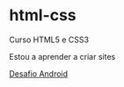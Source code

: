 # html-css
 Curso HTML5 e CSS3

 Estou a aprender a criar sites

 
 <a href="https://catiabarroco.github.io/html-css/desafios/d010/">Desafio Android</a>




